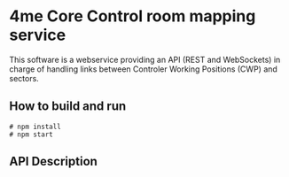 # 4me Core Control room mapping service

This software is a webservice providing an API (REST and WebSockets) in charge of handling links between Controler Working Positions (CWP) and sectors.

## How to build and run
```
# npm install
# npm start
```
## API Description